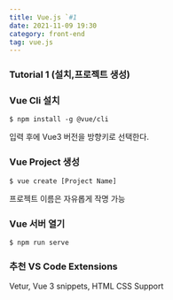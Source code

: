 ```yaml
---
title: Vue.js `#1
date: 2021-11-09 19:30
category: front-end
tag: vue.js
---
```


### Tutorial 1 (설치,프로젝트 생성)

### Vue Cli 설치
```
$ npm install -g @vue/cli
```

입력 후에 Vue3 버전을 방향키로 선택한다.

### Vue Project 생성

```
$ vue create [Project Name]
```
프로젝트 이름은 자유롭게 작명 가능

### Vue 서버 열기

```
$ npm run serve
```

### 추천 VS Code Extensions

Vetur, Vue 3 snippets, HTML CSS Support